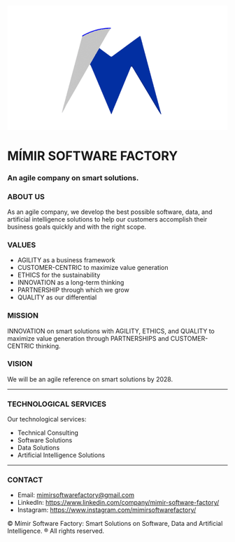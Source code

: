 ![Mímir Logo ><](https://github.com/MimirCompany/.github/blob/main/files/dark-mimir-icon.png)

# MÍMIR SOFTWARE FACTORY
### An agile company on smart solutions.

### ABOUT US
As an agile company, we develop the best possible software, data, and artificial intelligence solutions to help our customers accomplish their business goals quickly and with the right scope.

### VALUES
* AGILITY as a business framework
* CUSTOMER-CENTRIC to maximize value generation
* ETHICS for the sustainability
* INNOVATION as a long-term thinking
* PARTNERSHIP through which we grow
* QUALITY as our differential

### MISSION
INNOVATION on smart solutions with AGILITY, ETHICS, and QUALITY to maximize value generation through PARTNERSHIPS and CUSTOMER-CENTRIC thinking.

### VISION
We will be an agile reference on smart solutions by 2028.

---

### TECHNOLOGICAL SERVICES
Our technological services:
* Technical Consulting
* Software Solutions
* Data Solutions
* Artificial Intelligence Solutions

---

### CONTACT

* Email: mimirsoftwarefactory@gmail.com
* LinkedIn: https://www.linkedin.com/company/mimir-software-factory/
* Instagram: https://www.instagram.com/mimirsoftwarefactory/

© Mímir Software Factory: Smart Solutions on Software, Data and Artificial Intelligence. ® All rights reserved.
